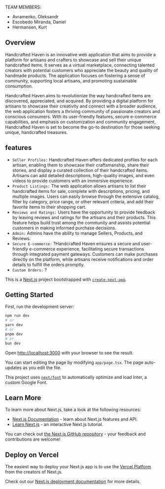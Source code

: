 TEAM MEMBERS:
- Avramenko, Oleksandr
- Escobedo Miranda, Daniel
- Hermansen, Kurt

## Overview
Handcrafted Haven is an innovative web application that aims to provide a platform for artisans and crafters to showcase and sell their unique handcrafted items. It serves as a virtual marketplace, connecting talented creators with potential customers who appreciate the beauty and quality of handmade products. The application focuses on fostering a sense of community, supporting local artisans, and promoting sustainable consumption.

Handcrafted Haven aims to revolutionize the way handcrafted items are discovered, appreciated, and acquired. By providing a digital platform for artisans to showcase their creativity and connect with a broader audience, the web application fosters a thriving community of passionate creators and conscious consumers. With its user-friendly features, secure e-commerce capabilities, and emphasis on customization and community engagement, Handcrafted Haven is set to become the go-to destination for those seeking unique, handcrafted treasures.

## features

* `Seller Profiles:` Handcrafted Haven offers dedicated profiles for each artisan, enabling them to showcase their craftsmanship, share their stories, and display a curated collection of their handcrafted items. Artisans can add detailed descriptions, high-quality images, and even videos to provide customers with an immersive experience.
* `Product Listings:` The web application allows artisans to list their handcrafted items for sale, complete with descriptions, pricing, and multiple images. Users can easily browse through the extensive catalog, filter by category, price range, or other relevant criteria, and add their favorite items to their shopping cart.
* `Reviews and Ratings:` Users have the opportunity to provide feedback by leaving reviews and ratings for the artisans and their products. This feature helps build trust among the community and assists potential customers in making informed purchase decisions.
* `Admin:` Admins have the ability to manage Sellers, Products, and Reviews.
* `Secure E-commerce:` ?Handcrafted Haven ensures a secure and user-friendly e-commerce experience, facilitating secure transactions through integrated payment gateways. Customers can make purchases directly on the platform, while artisans receive notifications and order details to fulfill the orders promptly.
* `Custom Orders:` ?

This is a [Next.js](https://nextjs.org/) project bootstrapped with [`create-next-app`](https://github.com/vercel/next.js/tree/canary/packages/create-next-app).

## Getting Started

First, run the development server:

```bash
npm run dev
# or
yarn dev
# or
pnpm dev
# or
bun dev
```

Open [http://localhost:3000](http://localhost:3000) with your browser to see the result.

You can start editing the page by modifying `app/page.tsx`. The page auto-updates as you edit the file.

This project uses [`next/font`](https://nextjs.org/docs/basic-features/font-optimization) to automatically optimize and load Inter, a custom Google Font.

## Learn More

To learn more about Next.js, take a look at the following resources:

- [Next.js Documentation](https://nextjs.org/docs) - learn about Next.js features and API.
- [Learn Next.js](https://nextjs.org/learn) - an interactive Next.js tutorial.

You can check out [the Next.js GitHub repository](https://github.com/vercel/next.js/) - your feedback and contributions are welcome!

## Deploy on Vercel

The easiest way to deploy your Next.js app is to use the [Vercel Platform](https://vercel.com/new?utm_medium=default-template&filter=next.js&utm_source=create-next-app&utm_campaign=create-next-app-readme) from the creators of Next.js.

Check out our [Next.js deployment documentation](https://nextjs.org/docs/deployment) for more details.
